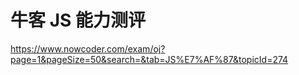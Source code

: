 # 牛客 JS 能力测评

https://www.nowcoder.com/exam/oj?page=1&pageSize=50&search=&tab=JS%E7%AF%87&topicId=274
